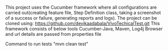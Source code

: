 This project uses the Cucumber framework where all configurations are carried out(creating feature file, Step Definition class, taking a screenshot of a success or failure, generating reports and logs). The project can be cloned using: https://github.com/devikaadabala/VivoTechicalTest.git This framework consists of below tools
Cucumber-Java, Maven, Log4j
Browser and url details are passed from properties file

Command to run tests "mvn clean test"